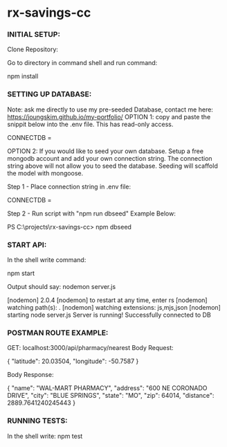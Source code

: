﻿# rx-savings-cc

### INITIAL SETUP:

Clone Repository:

Go to directory in command shell and run command:

npm install

### SETTING UP DATABASE:

Note: ask me directly to use my pre-seeded Database, contact me here: https://joungskim.github.io/my-portfolio/
OPTION 1: copy and paste the snippit below into the .env file.  This has read-only access.

CONNECTDB = <Not available on github>

OPTION 2: If you would like to seed your own database.  Setup a free mongodb account and add your own connection string.  The connection string above will not allow you to seed the database.  Seeding will scaffold the model with mongoose.

Step 1 - Place connection string in .env file: 

CONNECTDB = <YOUR CONNECTION STRING>

Step 2 - Run script with "npm run dbseed"  Example Below:

PS C:\projects\rx-savings-cc> npm dbseed

### START API:

In the shell write command:

npm start

Output should say: 
nodemon server.js

[nodemon] 2.0.4
[nodemon] to restart at any time, enter rs
[nodemon] watching path(s): .
[nodemon] watching extensions: js,mjs,json
[nodemon] starting node server.js
Server is running!
Successfully connected to DB

### POSTMAN ROUTE EXAMPLE:

GET: localhost:3000/api/pharmacy/nearest
Body Request: 

{
    "latitude": 20.03504,
    "longitude": -50.7587
}

Body Response:

{
    "name": "WAL-MART PHARMACY",
    "address": "600 NE CORONADO DRIVE",
    "city": "BLUE SPRINGS",
    "state": "MO",
    "zip": 64014,
    "distance": 2889.7641240245443
}

### RUNNING TESTS:

In the shell write: npm test
